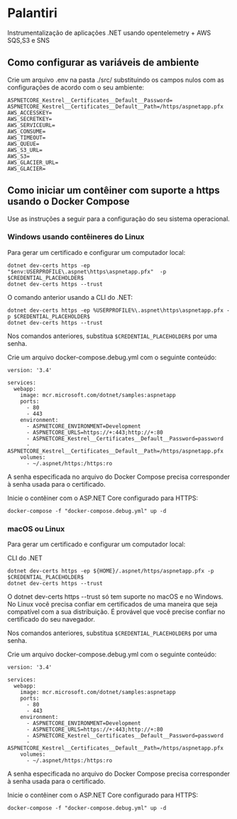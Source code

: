 # Palantiri
 Instrumentalização de aplicações .NET usando opentelemetry + AWS SQS,S3 e SNS

## Como configurar as variáveis de ambiente

Crie um arquivo .env na pasta ./src/ substituindo os campos nulos com as configurações de acordo com o seu ambiente:


```
ASPNETCORE_Kestrel__Certificates__Default__Password=
ASPNETCORE_Kestrel__Certificates__Default__Path=/https/aspnetapp.pfx
AWS_ACCESSKEY=
AWS_SECRETKEY=
AWS_SERVICEURL=
AWS_CONSUME=
AWS_TIMEOUT=
AWS_QUEUE=
AWS_S3_URL=
AWS_S3=
AWS_GLACIER_URL=
AWS_GLACIER=
```

## Como iniciar um contêiner com suporte a https usando o Docker Compose
Use as instruções a seguir para a configuração do seu sistema operacional.

### Windows usando contêineres do Linux
Para gerar um certificado e configurar um computador local:

```
dotnet dev-certs https -ep "$env:USERPROFILE\.aspnet\https\aspnetapp.pfx"  -p $CREDENTIAL_PLACEHOLDER$
dotnet dev-certs https --trust
```

O comando anterior usando a CLI do .NET:


```
dotnet dev-certs https -ep %USERPROFILE%\.aspnet\https\aspnetapp.pfx -p $CREDENTIAL_PLACEHOLDER$
dotnet dev-certs https --trust
```
Nos comandos anteriores, substitua `$CREDENTIAL_PLACEHOLDER$` por uma senha.

Crie um arquivo docker-compose.debug.yml com o seguinte conteúdo:

```
version: '3.4'

services:
  webapp:
    image: mcr.microsoft.com/dotnet/samples:aspnetapp
    ports:
      - 80
      - 443
    environment:
      - ASPNETCORE_ENVIRONMENT=Development
      - ASPNETCORE_URLS=https://+:443;http://+:80
      - ASPNETCORE_Kestrel__Certificates__Default__Password=password
      - ASPNETCORE_Kestrel__Certificates__Default__Path=/https/aspnetapp.pfx
    volumes:
      - ~/.aspnet/https:/https:ro
```
A senha especificada no arquivo do Docker Compose precisa corresponder à senha usada para o certificado.

Inicie o contêiner com o ASP.NET Core configurado para HTTPS:


```
docker-compose -f "docker-compose.debug.yml" up -d
```

### macOS ou Linux
Para gerar um certificado e configurar um computador local:

CLI do .NET

```
dotnet dev-certs https -ep ${HOME}/.aspnet/https/aspnetapp.pfx -p $CREDENTIAL_PLACEHOLDER$
dotnet dev-certs https --trust
```
O dotnet dev-certs https --trust só tem suporte no macOS e no Windows. No Linux você precisa confiar em certificados de uma maneira que seja compatível com a sua distribuição. É provável que você precise confiar no certificado do seu navegador.

Nos comandos anteriores, substitua `$CREDENTIAL_PLACEHOLDER$` por uma senha.

Crie um arquivo docker-compose.debug.yml com o seguinte conteúdo:

```
version: '3.4'

services:
  webapp:
    image: mcr.microsoft.com/dotnet/samples:aspnetapp
    ports:
      - 80
      - 443
    environment:
      - ASPNETCORE_ENVIRONMENT=Development
      - ASPNETCORE_URLS=https://+:443;http://+:80
      - ASPNETCORE_Kestrel__Certificates__Default__Password=password
      - ASPNETCORE_Kestrel__Certificates__Default__Path=/https/aspnetapp.pfx
    volumes:
      - ~/.aspnet/https:/https:ro
```
A senha especificada no arquivo do Docker Compose precisa corresponder à senha usada para o certificado.

Inicie o contêiner com o ASP.NET Core configurado para HTTPS:

```
docker-compose -f "docker-compose.debug.yml" up -d
```


